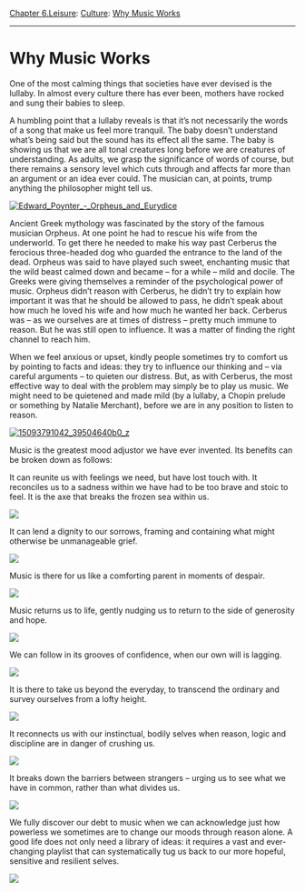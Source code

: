 [Chapter 6.Leisure](https://www.theschooloflife.com/thebookoflife/category/leisure/): [Culture](https://www.theschooloflife.com/thebookoflife/category/leisure/culture/): [Why Music Works](https://www.theschooloflife.com/thebookoflife/whats-the-point-of-music/)

* * *

# Why Music Works

One of the most calming things that societies have ever devised is the lullaby. In almost every culture there has ever been, mothers have rocked and sung their babies to sleep.

A humbling point that a lullaby reveals is that it’s not necessarily the words of a song that make us feel more tranquil. The baby doesn’t understand what’s being said but the sound has its effect all the same. The baby is showing us that we are all tonal creatures long before we are creatures of understanding. As adults, we grasp the significance of words of course, but there remains a sensory level which cuts through and affects far more than an argument or an idea ever could. The musician can, at points, trump anything the philosopher might tell us.

[![Edward_Poynter_-_Orpheus_and_Eurydice](https://www.theschooloflife.com/thebookoflife/wp-content/uploads/2014/12/Edward_Poynter_-_Orpheus_and_Eurydice.jpg)](http://www.thebookoflife.org/wp-content/uploads/2014/12/Edward_Poynter_-_Orpheus_and_Eurydice.jpg)

Ancient Greek mythology was fascinated by the story of the famous musician Orpheus. At one point he had to rescue his wife from the underworld. To get there he needed to make his way past Cerberus the ferocious three-headed dog who guarded the entrance to the land of the dead. Orpheus was said to have played such sweet, enchanting music that the wild beast calmed down and became – for a while – mild and docile. The Greeks were giving themselves a reminder of the psychological power of music. Orpheus didn’t reason with Cerberus, he didn’t try to explain how important it was that he should be allowed to pass, he didn’t speak about how much he loved his wife and how much he wanted her back. Cerberus was – as we ourselves are at times of distress – pretty much immune to reason. But he was still open to influence. It was a matter of finding the right channel to reach him.

When we feel anxious or upset, kindly people sometimes try to comfort us by pointing to facts and ideas: they try to influence our thinking and – via careful arguments – to quieten our distress. But, as with Cerberus, the most effective way to deal with the problem may simply be to play us music. We might need to be quietened and made mild (by a lullaby, a Chopin prelude or something by Natalie Merchant), before we are in any position to listen to reason.

[![15093791042_39504640b0_z](https://www.theschooloflife.com/thebookoflife/wp-content/uploads/2014/12/15093791042_39504640b0_z.jpg)](http://www.thebookoflife.org/wp-content/uploads/2014/12/15093791042_39504640b0_z.jpg)

Music is the greatest mood adjustor we have ever invented. Its benefits can be broken down as follows:

It can reunite us with feelings we need, but have lost touch with. It reconciles us to a sadness within we have had to be too brave and stoic to feel. It is the axe that breaks the frozen sea within us.

[![](https://img.youtube.com/vi/hLQl3WQQoQ0/0.jpg)](https://www.youtube.com/embed/hLQl3WQQoQ0 '')

It can lend a dignity to our sorrows, framing and containing what might otherwise be unmanageable grief.

[![](https://img.youtube.com/vi/KIJGlTu5sEI/0.jpg)](https://www.youtube.com/embed/KIJGlTu5sEI '')

Music is there for us like a comforting parent in moments of despair.

[![](https://img.youtube.com/vi/VjEq-r2agqc/0.jpg)](https://www.youtube.com/embed/VjEq-r2agqc '')

Music returns us to life, gently nudging us to return to the side of generosity and hope.

[![](https://img.youtube.com/vi/WK5GC-JJG7Q/0.jpg)](https://www.youtube.com/embed/WK5GC-JJG7Q '')
  

We can follow in its grooves of confidence, when our own will is lagging.

[![](https://img.youtube.com/vi/CevxZvSJLk8/0.jpg)](https://www.youtube.com/embed/CevxZvSJLk8 '')

It is there to take us beyond the everyday, to transcend the ordinary and survey ourselves from a lofty height.

[![](https://img.youtube.com/vi/usfiAsWR4qU/0.jpg)](https://www.youtube.com/embed/usfiAsWR4qU '')

It reconnects us with our instinctual, bodily selves when reason, logic and discipline are in danger of crushing us.

[![](https://img.youtube.com/vi/ljuyyXMYT-M/0.jpg)](https://www.youtube.com/embed/ljuyyXMYT-M '')

It breaks down the barriers between strangers – urging us to see what we have in common, rather than what divides us.

[![](https://img.youtube.com/vi/A_MjCqQoLLA/0.jpg)](https://www.youtube.com/embed/A_MjCqQoLLA '')

We fully discover our debt to music when we can acknowledge just how powerless we sometimes are to change our moods through reason alone. A good life does not only need a library of ideas: it requires a vast and ever-changing playlist that can systematically tug us back to our more hopeful, sensitive and resilient selves.

[![](https://img.youtube.com/vi/6GeM-E8gMzk/0.jpg)](https://www.youtube.com/embed/6GeM-E8gMzk '')
